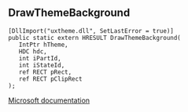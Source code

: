 ## DrawThemeBackground

```
[DllImport("uxtheme.dll", SetLastError = true)]
public static extern HRESULT DrawThemeBackground(
   IntPtr hTheme,
   HDC hdc,
   int iPartId,
   int iStateId,
   ref RECT pRect,
   ref RECT pClipRect
);
```

[Microsoft documentation](https://docs.microsoft.com/en-us/windows/win32/api/uxtheme/nf-uxtheme-drawthemebackground)
